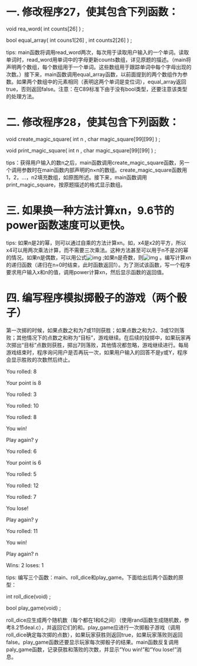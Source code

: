 # 一. 修改程序27，使其包含下列函数：

void rea_word( int counts[26] ) ;

bool equal_array( int couns1[26] , int counts2[26] ) ;

 

tips: main函数将调用read_word两次，每次用于读取用户输入的一个单词。读取单词时，read_word用单词中的字母更新counts数组，详见原题的描述。（main将声明两个数组，每个数组用于一个单词。这些数组用于跟踪单词中每个字母出现的次数。）接下来，main函数调用equal_array函数，以前面提到的两个数组作为参数。如果两个数组中的元素相同（表明这两个单词是变位词），equal_array返回true，否则返回false。注意：在C89标准下由于没有bool类型，还要注意该类型的处理方法。

 

# 二. 修改程序28，使其包含下列函数：

void create_magic_square( int n , char magic_square[99][99] ) ; 

void print_magic_square( int n , char magic_square[99][99] ) ;

 

tips：获得用户输入的数n之后，main函数调用create_magic_square函数，另一个调用参数时在main函数内部声明的n×n的数组。create_magic_square函数用1，2，…，n2填充数组，如原图所述。接下来，main函数调用print_magic_square，按原题描述的格式显示数组。

 

# 三. 如果换一种方法计算xn，9.6节的power函数速度可以更快。

tips: 如果n是2的幂，则可以通过自乘的方法计算xn。如，x4是x2的平方，所以x4可以用两次乘法计算，而不需要三次乘法。这种方法甚至可以用于n不是2的幂的情况。如果n是偶数，可以用公式![img](file:///C:/Users/xixin/AppData/Local/Temp/msohtmlclip1/01/clip_image002.gif) ;如果n是奇数，则![img](file:///C:/Users/xixin/AppData/Local/Temp/msohtmlclip1/01/clip_image004.gif) 。编写计算xn的递归函数（递归在n=0时结束，此时函数返回1）。为了测试该函数，写一个程序要求用户输入x和n的值，调用power计算xn，然后显示函数的返回值。



# 四. 编写程序模拟掷骰子的游戏（两个骰子）

第一次掷的时候，如果点数之和为7或11则获胜；如果点数之和为2、3或12则落败；其他情况下的点数之和称为“目标”，游戏继续。在后续的投掷中，如果玩家再次掷出“目标”点数则获胜，掷出7则落败，其他情况都忽略，游戏继续进行。每局游戏结束时，程序询问用户是否再玩一次，如果用户输入的回答不是y或Y，程序会显示胜败的次数然后终止。



You rolled: 8

Your point is 8

You rolled: 3

You rolled: 10

You rolled: 8

You win!

 

Play again? y

 

You rolled: 6

Your point is 6

You rolled: 5

You rolled: 12

You rolled: 7

You lose!

 

Play again? y

 

You rolled: 11

You win!

 

Play again? n

 

Wins: 2   loses: 1

 

tips: 编写三个函数：main、roll_dice和play_game。下面给出后两个函数的原型：

int roll_dice(void) ;

bool play_game(void) ;

roll_dice应生成两个随机数（每个都在1和6之间）（使用rand函数生成随机数，参考8.2节deal.c），并返回它们的和。play_game应进行一次掷骰子游戏（调用roll_dice确定每次掷的点数），如果玩家获胜则返回true，如果玩家落败则返回false。play_game函数还要显示玩家每次掷骰子的结果。main函数反复调用paly_game函数，记录获胜和落败的次数，并显示“You win!”和“You lose!”消息。